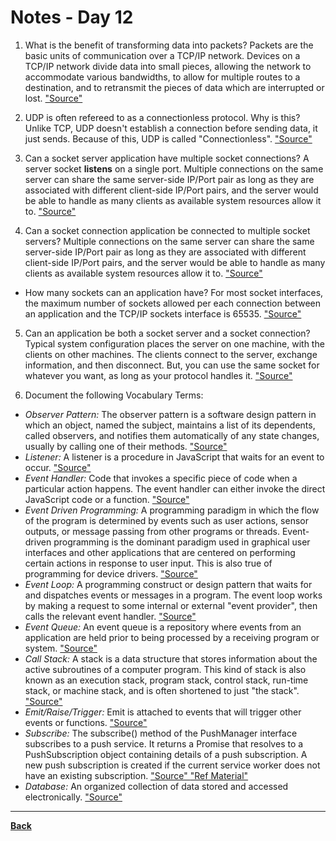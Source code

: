 # Notes - Day 12

1. What is the benefit of transforming data into packets? Packets are the basic units of communication over a TCP/IP network. Devices on a TCP/IP network divide data into small pieces, allowing the network to accommodate various bandwidths, to allow for multiple routes to a destination, and to retransmit the pieces of data which are interrupted or lost. <a href = "https://kb.iu.edu/d/anyq">"Source"</a>

2. UDP is often refereed to as a connectionless protocol. Why is this? Unlike TCP, UDP doesn't establish a connection before sending data, it just sends. Because of this, UDP is called "Connectionless". <a href = "https://www.google.com/search?q=+UDP+is+often+refereed+to+as+a+connectionless+protocol.+Why+is+this%3F&rlz=1C1CHZN_enUS962US962&sxsrf=AOaemvLwYdpw-CQCYFAaFNICAS2O4OHuSg%3A1643090015551&ei=X5DvYZ6AIZnI0PEP6vCpuAQ&ved=0ahUKEwjeq9elm8z1AhUZJDQIHWp4CkcQ4dUDCA4&uact=5&oq=+UDP+is+often+refereed+to+as+a+connectionless+protocol.+Why+is+this%3F&gs_lcp=Cgdnd3Mtd2l6EANKBAhBGABKBAhGGABQAFgAYI8ZaABwAngAgAFLiAFLkgEBMZgBAKABAqABAcABAQ&sclient=gws-wiz">"Source"</a>

3. Can a socket server application have multiple socket connections? A server socket **listens** on a single port. Multiple connections on the same server can share the same server-side IP/Port pair as long as they are associated with different client-side IP/Port pairs, and the server would be able to handle as many clients as available system resources allow it to. <a href = "https://stackoverflow.com/questions/11129212/tcp-can-two-different-sockets-share-a-port/11129641#:~:text=A%20server%20socket%20listens%20on%20a%20single%20port.&text=Multiple%20connections%20on%20the%20same,system%20resources%20allow%20it%20to.">"Source"</a>

4. Can a socket connection application be connected to multiple socket servers? Multiple connections on the same server can share the same server-side IP/Port pair as long as they are associated with different client-side IP/Port pairs, and the server would be able to handle as many clients as available system resources allow it to. <a href = "https://stackoverflow.com/questions/11129212/tcp-can-two-different-sockets-share-a-port/11129641#:~:text=A%20server%20socket%20listens%20on%20a%20single%20port.&text=Multiple%20connections%20on%20the%20same,system%20resources%20allow%20it%20to.">"Source"</a>
- How many sockets can an application have? For most socket interfaces, the maximum number of sockets allowed per each connection between an application and the TCP/IP sockets interface is 65535. <a href = "https://www.ibm.com/docs/en/zos/2.1.0?topic=domain-maximum-number-sockets">"Source"</a>

5. Can an application be both a socket server and a socket connection? Typical system configuration places the server on one machine, with the clients on other machines. The clients connect to the server, exchange information, and then disconnect. But, you can use the same socket for whatever you want, as long as your protocol handles it. <a href = "https://www.ibm.com/docs/en/i/7.1?topic=programming-how-sockets-work">"Source"</a>

6. Document the following Vocabulary Terms:

- *Observer Pattern:* The observer pattern is a software design pattern in which an object, named the subject, maintains a list of its dependents, called observers, and notifies them automatically of any state changes, usually by calling one of their methods. <a href = "https://en.wikipedia.org/wiki/Observer_pattern">"Source"</a>
- *Listener:* A listener is a procedure in JavaScript that waits for an event to occur. <a href = "https://www.geeksforgeeks.org/javascript-addeventlistener-with-examples/#:~:text=An%20event%20listener%20is%20a,a%20key%20on%20the%20keyboard.&text=Any%20number%20of%20event%20handlers,element.">"Source"</a>
- *Event Handler:* Code that invokes a specific piece of code when a particular action happens. The event handler can either invoke the direct JavaScript code or a function. <a href = "https://www.toolsqa.com/javascript/event-handlers-in-javascript/#:~:text=Event%20handlers%20are%20the%20JavaScript,JavaScript%20code%20or%20a%20function.">"Source"</a>
- *Event Driven Programming:* A programming paradigm in which the flow of the program is determined by events such as user actions, sensor outputs, or message passing from other programs or threads. Event-driven programming is the dominant paradigm used in graphical user interfaces and other applications that are centered on performing certain actions in response to user input. This is also true of programming for device drivers. <a href = "https://en.wikipedia.org/wiki/Event-driven_programming">"Source"</a>
- *Event Loop:* A programming construct or design pattern that waits for and dispatches events or messages in a program. The event loop works by making a request to some internal or external "event provider", then calls the relevant event handler. <a href = "https://en.wikipedia.org/wiki/Event_loop">"Source"</a>
- *Event Queue:* An event queue is a repository where events from an application are held prior to being processed by a receiving program or system. <a href = "https://www.techopedia.com/definition/24963/event-queue">"Source"</a>
- *Call Stack:* A stack is a data structure that stores information about the active subroutines of a computer program. This kind of stack is also known as an execution stack, program stack, control stack, run-time stack, or machine stack, and is often shortened to just "the stack". <a href = "https://en.wikipedia.org/wiki/Call_stack">"Source"</a>
- *Emit/Raise/Trigger:* Emit is attached to events that will trigger other events or functions. <a href = "https://stackabuse.com/handling-events-in-node-js-with-evenemitter/">"Source"</a>
- *Subscribe:* The subscribe() method of the PushManager interface subscribes to a push service. It returns a Promise that resolves to a PushSubscription object containing details of a push subscription. A new push subscription is created if the current service worker does not have an existing subscription. <a href = "https://developer.mozilla.org/en-US/docs/Web/API/PushManager/subscribe">"Source" </a> <a href = "https://jsmanifest.com/the-publish-subscribe-pattern-in-javascript/"> "Ref Material"</a>
- *Database:* An organized collection of data stored and accessed electronically. <a href = "https://en.wikipedia.org/wiki/Database">"Source"</a>

---
**<a href = "https://github.com/scottie-l/reading-notes/tree/main/reading-notes-401">Back</a>**
